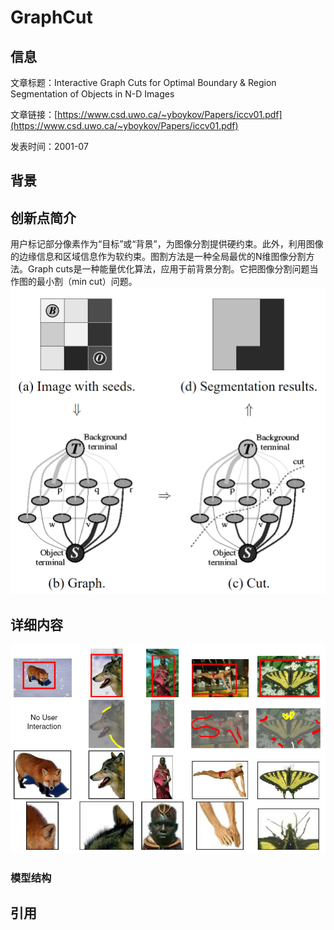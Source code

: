 # GraphCut

## 信息

文章标题：Interactive Graph Cuts for Optimal Boundary & Region Segmentation of Objects in N-D Images

文章链接：[https://www.csd.uwo.ca/~yboykov/Papers/iccv01.pdf](https://www.csd.uwo.ca/~yboykov/Papers/iccv01.pdf)

发表时间：2001-07


## 背景

## 创新点简介
用户标记部分像素作为“目标”或“背景”，为图像分割提供硬约束。此外，利用图像的边缘信息和区域信息作为软约束。图割方法是一种全局最优的N维图像分割方法。Graph cuts是一种能量优化算法，应用于前背景分割。它把图像分割问题当作图的最小割（min cut）问题。
![](../../../img/article/2022-03-22-16-52-40.png)

## 详细内容
![](../../../img/article/2022-03-22-16-36-38.png)

### 模型结构


## 引用